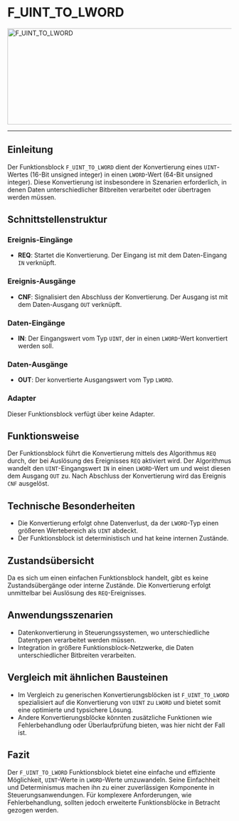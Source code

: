 # F_UINT_TO_LWORD

<img width="1452" height="216" alt="F_UINT_TO_LWORD" src="https://github.com/user-attachments/assets/be6bea7a-7598-41df-9c89-9d0b6d2272ef" />

* * * * * * * * * *
## Einleitung
Der Funktionsblock `F_UINT_TO_LWORD` dient der Konvertierung eines `UINT`-Wertes (16-Bit unsigned integer) in einen `LWORD`-Wert (64-Bit unsigned integer). Diese Konvertierung ist insbesondere in Szenarien erforderlich, in denen Daten unterschiedlicher Bitbreiten verarbeitet oder übertragen werden müssen.

## Schnittstellenstruktur

### **Ereignis-Eingänge**
- **REQ**: Startet die Konvertierung. Der Eingang ist mit dem Daten-Eingang `IN` verknüpft.

### **Ereignis-Ausgänge**
- **CNF**: Signalisiert den Abschluss der Konvertierung. Der Ausgang ist mit dem Daten-Ausgang `OUT` verknüpft.

### **Daten-Eingänge**
- **IN**: Der Eingangswert vom Typ `UINT`, der in einen `LWORD`-Wert konvertiert werden soll.

### **Daten-Ausgänge**
- **OUT**: Der konvertierte Ausgangswert vom Typ `LWORD`.

### **Adapter**
Dieser Funktionsblock verfügt über keine Adapter.

## Funktionsweise
Der Funktionsblock führt die Konvertierung mittels des Algorithmus `REQ` durch, der bei Auslösung des Ereignisses `REQ` aktiviert wird. Der Algorithmus wandelt den `UINT`-Eingangswert `IN` in einen `LWORD`-Wert um und weist diesen dem Ausgang `OUT` zu. Nach Abschluss der Konvertierung wird das Ereignis `CNF` ausgelöst.

## Technische Besonderheiten
- Die Konvertierung erfolgt ohne Datenverlust, da der `LWORD`-Typ einen größeren Wertebereich als `UINT` abdeckt.
- Der Funktionsblock ist deterministisch und hat keine internen Zustände.

## Zustandsübersicht
Da es sich um einen einfachen Funktionsblock handelt, gibt es keine Zustandsübergänge oder interne Zustände. Die Konvertierung erfolgt unmittelbar bei Auslösung des `REQ`-Ereignisses.

## Anwendungsszenarien
- Datenkonvertierung in Steuerungssystemen, wo unterschiedliche Datentypen verarbeitet werden müssen.
- Integration in größere Funktionsblock-Netzwerke, die Daten unterschiedlicher Bitbreiten verarbeiten.

## Vergleich mit ähnlichen Bausteinen
- Im Vergleich zu generischen Konvertierungsblöcken ist `F_UINT_TO_LWORD` spezialisiert auf die Konvertierung von `UINT` zu `LWORD` und bietet somit eine optimierte und typsichere Lösung.
- Andere Konvertierungsblöcke könnten zusätzliche Funktionen wie Fehlerbehandlung oder Überlaufprüfung bieten, was hier nicht der Fall ist.

## Fazit
Der `F_UINT_TO_LWORD` Funktionsblock bietet eine einfache und effiziente Möglichkeit, `UINT`-Werte in `LWORD`-Werte umzuwandeln. Seine Einfachheit und Determinismus machen ihn zu einer zuverlässigen Komponente in Steuerungsanwendungen. Für komplexere Anforderungen, wie Fehlerbehandlung, sollten jedoch erweiterte Funktionsblöcke in Betracht gezogen werden.
